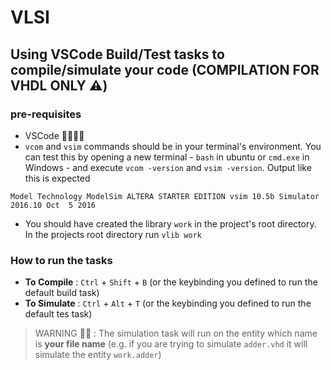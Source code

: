 # VLSI

## Using VSCode Build/Test tasks to compile/simulate your code (COMPILATION FOR VHDL ONLY ⚠️)

### pre-requisites
- VSCode 🤷‍♂️🤷‍♂️
- `vcom` and `vsim` commands should be in your terminal's environment. You can test this by opening a new terminal - `bash` in ubuntu or `cmd.exe` in Windows - and execute `vcom -version` and `vsim -version`. Output like this is expected
```
Model Technology ModelSim ALTERA STARTER EDITION vsim 10.5b Simulator 2016.10 Oct  5 2016
```
- You should have created the library `work` in the project's root directory. In the projects root directory run `vlib work`

### How to run the tasks
- **To Compile** : `Ctrl` + `Shift` + `B`   (or the keybinding you defined to run the default build task)
- **To Simulate** : `Ctrl` + `Alt` + `T` (or the keybinding you defined to run the default tes task)

> WARNING 🛑🛑 : The simulation task will run on the entity which name is **your file name** (e.g. if you are trying to simulate `adder.vhd` it will simulate the entity `work.adder`)  